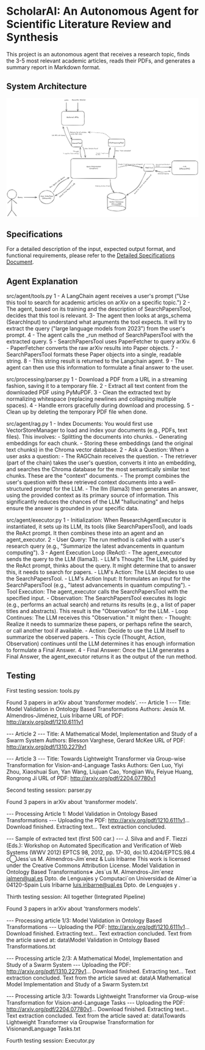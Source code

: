 # ScholarAI: An Autonomous Agent for Scientific Literature Review and Synthesis

This project is an autonomous agent that receives a research topic, finds the 3-5 most relevant academic articles, reads their PDFs, and generates a summary report in Markdown format.

## System Architecture
![Diagram of System Architecture](docs/Architecture.png)

## Specifications
For a detailed description of the input, expected output format, and functional requirements, please refer to the [Detailed Specifications Document](docs/SPECIFICATIONS.md).


## Agent Explanation

src/agent/tools.py
1 - A LangChain agent receives a user's prompt ("Use this tool to search for academic articles on arXiv on a specific topic.")
2 - The agent, based on its training and the description of SearchPapersTool, decides that this tool is relevant.
3- The agent then looks at args_schema (SearchInput) to understand what arguments the tool expects. It will try to extract the query ("large language models from 2023") from the user's prompt.
4 - The agent calls the _run method of SearchPapersTool with the extracted query.
5 - SearchPapersTool uses PaperFetcher to query arXiv.
6 - PaperFetcher converts the raw arXiv results into Paper objects.
7 - SearchPapersTool formats these Paper objects into a single, readable string.
8 - This string result is returned to the Langchain agent.
9 - The agent can then use this information to formulate a final answer to the user.

src/processing/parser.py
1 - Download a PDF from a URL in a streaming fashion, saving it to a temporary file.
2 - Extract all text content from the downloaded PDF using PyMuPDF.
3 - Clean the extracted text by normalizing whitespace (replacing newlines and collapsing multiple spaces).
4 - Handle errors gracefully during download and processing.
5 - Clean up by deleting the temporary PDF file when done.

src/agent/rag.py
1 - Index Documents: You would first use VectorStoreManager to load and index your documents (e.g., PDFs, text files). This involves:
    - Splitting the documents into chunks.
    - Generating embeddings for each chunk.
    - Storing these embeddings (and the original text chunks) in the Chroma vector database.
2 - Ask a Question: When a user asks a question:
    - The RAGChain receives the question.
    - The retriever (part of the chain) takes the user's question, converts it into an embedding, and searches the Chroma database for the most semantically similar text chunks. These are the "context" documents.
    - The prompt combines the user's question with these retrieved context documents into a well-structured prompt for the LLM.
    - The llm (llama3) then generates an answer, using the provided context as its primary source of information. This significantly reduces the chances of the LLM "hallucinating" and helps ensure the answer is grounded in your specific data.

src/agent/executor.py
1 - Initialization: When ResearchAgentExecutor is instantiated, it sets up its LLM, its tools (like SearchPapersTool), and loads the ReAct prompt. It then combines these into an agent and an agent_executor.
2 - User Query: The run method is called with a user's research query (e.g., "Summarize the latest advancements in quantum computing").
3 - Agent Execution Loop (ReAct):
    - The agent_executor sends the query to the LLM (llama3).
    - LLM's Thought: The LLM, guided by the ReAct prompt, thinks about the query. It might determine that to answer this, it needs to search for papers.
    - LLM's Action: The LLM decides to use the SearchPapersTool.
    - LLM's Action Input: It formulates an input for the SearchPapersTool (e.g., "latest advancements in quantum computing").
    - Tool Execution: The agent_executor calls the SearchPapersTool with the specified input.
    - Observation: The SearchPapersTool executes its logic (e.g., performs an actual search) and returns its results (e.g., a list of paper titles and abstracts). This result is the "Observation" for the LLM.
    - Loop Continues: The LLM receives this "Observation." It might then:
    - Thought: Realize it needs to summarize these papers, or perhaps refine the search, or call another tool if available.
    - Action: Decide to use the LLM itself to summarize the observed papers.
    - This cycle (Thought, Action, Observation) continues until the LLM determines it has enough information to formulate a Final Answer.
4 - Final Answer: Once the LLM generates a Final Answer, the agent_executor returns it as the output of the run method.



## Testing
First testing session: tools.py

Found 3 papers in arXiv about 'transformer models'.
--- Article 1 ---
Title: Model Validation in Ontology Based Transformations
Authors: Jesús M. Almendros-Jiménez, Luis Iribarne
URL of PDF: http://arxiv.org/pdf/1210.6111v1

--- Article 2 ---
Title: A Mathematical Model, Implementation and Study of a Swarm System
Authors: Blesson Varghese, Gerard McKee
URL of PDF: http://arxiv.org/pdf/1310.2279v1

--- Article 3 ---
Title: Towards Lightweight Transformer via Group-wise Transformation for Vision-and-Language Tasks
Authors: Gen Luo, Yiyi Zhou, Xiaoshuai Sun, Yan Wang, Liujuan Cao, Yongjian Wu, Feiyue Huang, Rongrong Ji
URL of PDF: http://arxiv.org/pdf/2204.07780v1


Second testing session: parser.py

Found 3 papers in arXiv about 'transformer models'.

--- Processing Article 1: Model Validation in Ontology Based Transformations ---
Uploading the PDF: http://arxiv.org/pdf/1210.6111v1...
Download finished. Extracting text...
Text extraction concluded.

--- Sample of extracted text (first 500 car.) ---
J. Silva and and F. Tiezzi (Eds.): Workshop on Automated Speciﬁcation and Veriﬁcation of Web Systems (WWV 2012) EPTCS 98, 2012, pp. 17–30, doi:10.4204/EPTCS.98.4 c⃝Jess´us M. Almendros-Jim´enez & Luis Iribarne This work is licensed under the Creative Commons Attribution License. Model Validation in Ontology Based Transformations∗ Jes´us M. Almendros-Jim´enez jalmen@ual.es Dpto. de Lenguajes y Computaci´on Universidad de Almer´ıa 04120-Spain Luis Iribarne luis.iribarne@ual.es Dpto. de Lenguajes y .


Thirth testing session: All together (Integrated Pipeline)

Found 3 papers in arXiv about 'transformers models'.

--- Processing article 1/3: Model Validation in Ontology Based Transformations ---
Uploading the PDF: http://arxiv.org/pdf/1210.6111v1...
Download finished. Extracting text...
Text extraction concluded.
Text from the article saved at: data\Model Validation in Ontology Based Transformations.txt

--- Processing article 2/3: A Mathematical Model, Implementation and Study of a Swarm System ---
Uploading the PDF: http://arxiv.org/pdf/1310.2279v1...
Download finished. Extracting text...
Text extraction concluded.
Text from the article saved at: data\A Mathematical Model Implementation and Study of a Swarm System.txt

--- Processing article 3/3: Towards Lightweight Transformer via Group-wise Transformation for Vision-and-Language Tasks ---
Uploading the PDF: http://arxiv.org/pdf/2204.07780v1...
Download finished. Extracting text...
Text extraction concluded.
Text from the article saved at: data\Towards Lightweight Transformer via Groupwise Transformation for VisionandLanguage Tasks.txt


Fourth testing session: Executor.py



